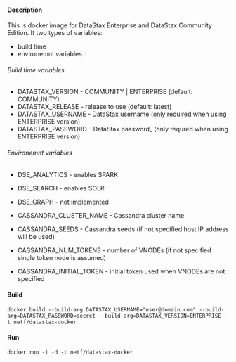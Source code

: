 #### Description
This is docker image for DataStax Enterprise and DataStax Community Edition. It two types of variables:
* build time
* environemnt variables

###### Build time variables
* DATASTAX_VERSION - COMMUNITY | ENTERPRISE (default: COMMUNITY)
* DATASTAX_RELEASE - release to use (default: latest)
* DATASTAX_USERNAME - DataStax username (only required when using ENTERPRISE version)
* DATASTAX_PASSWORD - DataStax password_ (only requred when using ENTERPRISE version)

###### Environemnt variables
* DSE_ANALYTICS - enables SPARK
* DSE_SEARCH - enables SOLR
* DSE_GRAPH - not implemented

* CASSANDRA_CLUSTER_NAME - Cassandra cluster name
* CASSANDRA_SEEDS - Cassandra seeds (if not specified host IP address will be used)
* CASSANDRA_NUM_TOKENS - number of VNODEs (if not specified single token node is assumed)
* CASSANDRA_INITIAL_TOKEN - initial token used when VNODEs are not specified 

#### Build
```
docker build --build-arg DATASTAX_USERNAME="user@domain.com" --build-arg=DATASTAX_PASSWORD=secret --build-arg=DATASTAX_VERSION=ENTERPRISE -t netf/datastax-docker .
```

#### Run
```
docker run -i -d -t netf/datastax-docker
```
